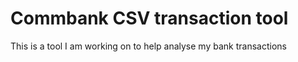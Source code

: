 # Commbank CSV transaction tool

This is a tool I am working on to help analyse my bank transactions